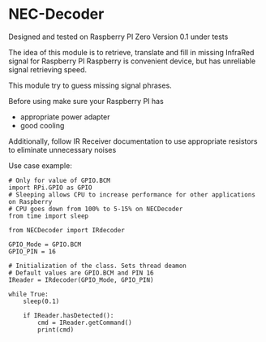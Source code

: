 # NEC-Decoder

Designed and tested on Raspberry PI Zero
Version 0.1 under tests

The idea of this module is to retrieve, translate and fill in missing InfraRed signal for Raspberry PI 
Raspberry is convenient device, but has unreliable signal retrieving speed.

This module try to guess missing signal phrases.

Before using make sure your Raspberry PI has
- appropriate power adapter
- good cooling

Additionally, follow IR Receiver documentation to use appropriate resistors to eliminate unnecessary noises

Use case example:

    
    # Only for value of GPIO.BCM
    import RPi.GPIO as GPIO 
    # Sleeping allows CPU to increase performance for other applications on Raspberry
    # CPU goes down from 100% to 5-15% on NECDecoder
    from time import sleep 
    
    from NECDecoder import IRdecoder

    GPIO_Mode = GPIO.BCM
    GPIO_PIN = 16

    # Initialization of the class. Sets thread deamon
    # Default values are GPIO.BCM and PIN 16
    IReader = IRdecoder(GPIO_Mode, GPIO_PIN)

    while True:
        sleep(0.1)

        if IReader.hasDetected():
            cmd = IReader.getCommand()
            print(cmd)
